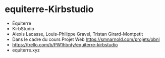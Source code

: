 # equiterre-Kirbstudio
- Équiterre
- KirbStudio
- Alexis Lacasse, Louis-Philippe Gravel, Tristan Girard-Montpetit
- Dans le cadre du cours Projet Web https://smnarnold.com/projets/obnl
- https://trello.com/b/PW1hbnty/equiterre-kirbstudio
- equiterre.xyz
